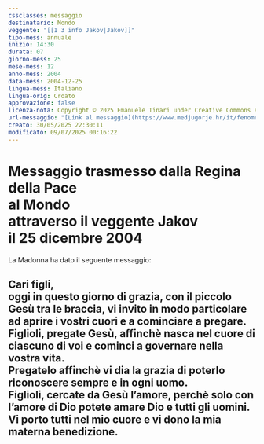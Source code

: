 ```yaml
---
cssclasses: messaggio
destinatario: Mondo
veggente: "[[1 3 info Jakov|Jakov]]"
tipo-mess: annuale
inizio: 14:30
durata: 07
giorno-mess: 25
mese-mess: 12
anno-mess: 2004
data-mess: 2004-12-25
lingua-mess: Italiano
lingua-orig: Croato
approvazione: false
licenza-nota: Copyright © 2025 Emanuele Tinari under Creative Commons BY-NC-SA 4.0 https://creativecommons.org/licenses/by-nc-sa/4.0/
url-messaggio: "[Link al messaggio](https://www.medjugorje.hr/it/fenomeno-di-medjugorje/apparizioni-annuali/)"
creato: 30/05/2025 22:30:11
modificato: 09/07/2025 00:16:22
---
```


# Messaggio trasmesso dalla Regina della Pace<br>al Mondo<br>attraverso il veggente Jakov<br>il 25 dicembre 2004

La Madonna ha dato il seguente messaggio:
## Cari figli,<br>oggi in questo giorno di grazia, con il piccolo Gesù tra le braccia, vi invito in modo particolare ad aprire i vostri cuori e a cominciare a pregare.<br>Figlioli, pregate Gesù, affinchè nasca nel cuore di ciascuno di voi e cominci a governare nella vostra vita.<br>Pregatelo affinchè vi dia la grazia di poterlo riconoscere sempre e in ogni uomo.<br>Figlioli, cercate da Gesù l’amore, perchè solo con l’amore di Dio potete amare Dio e tutti gli uomini.<br>Vi porto tutti nel mio cuore e vi dono la mia materna benedizione.

